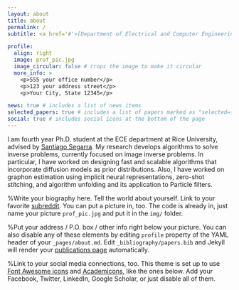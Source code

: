 ```yaml
---
layout: about
title: about
permalink: /
subtitle: <a href='#'>[Department of Electrical and Computer Engineering, Rice University](https://eceweb.rice.edu)</a>

profile:
  align: right
  image: prof_pic.jpg
  image_circular: false # crops the image to make it circular
  more_info: >
    <p>555 your office number</p>
    <p>123 your address street</p>
    <p>Your City, State 12345</p>

news: true # includes a list of news items
selected_papers: true # includes a list of papers marked as "selected={true}"
social: true # includes social icons at the bottom of the page
---
```


I am fourth year Ph.D. student at the ECE department at Rice University, advised by [Santiago Segarra](https://segarra.rice.edu). My research develops algorithms to solve inverse problems, currently focused on image inverse problems. In particular, I have worked on designing fast and scalable algorithms that incorporate diffusion models as prior distributions. Also, I have worked on graphon estimation using implicit neural representations, zero-shot stitching, and algorithm unfolding and its application to Particle filters.

%Write your biography here. Tell the world about yourself. Link to your favorite [subreddit](http://reddit.com). You can put a picture in, too. The code is already in, just name your picture `prof_pic.jpg` and put it in the `img/` folder.

%Put your address / P.O. box / other info right below your picture. You can also disable any of these elements by editing `profile` property of the YAML header of your `_pages/about.md`. Edit `_bibliography/papers.bib` and Jekyll will render your [publications page](/al-folio/publications/) automatically.

%Link to your social media connections, too. This theme is set up to use [Font Awesome icons](https://fontawesome.com/) and [Academicons](https://jpswalsh.github.io/academicons/), like the ones below. Add your Facebook, Twitter, LinkedIn, Google Scholar, or just disable all of them.
